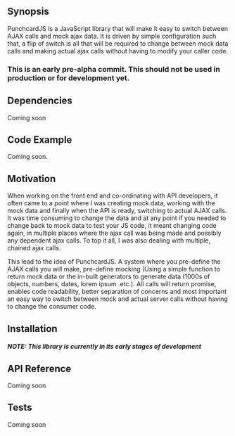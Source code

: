 ## Synopsis

PunchcardJS is a JavaScript library that will make it easy to switch between AJAX calls and mock ajax data. It is driven by simple configuration such that, a flip of switch is all that will be required to change between mock data calls and making actual ajax calls without having to modify your caller code.

### This is an early pre-alpha commit. This should not be used in production or for development yet.

## Dependencies
Coming soon

## Code Example

Coming soon.

## Motivation

When working on the front end and co-ordinating with API developers, it often came to a point where I was creating mock data, working with the mock data and finally when the API is ready, switching to actual AJAX calls. It was time consuming to change the data and at any point if you needed to change back to mock data to test your JS code, it meant changing code again, in multiple places where the ajax call was being made and possibly any dependent ajax calls. To top it all, I was also dealing with multiple, chained ajax calls.

This lead to the idea of PunchcardJS. A system where you pre-define the AJAX calls you will make, pre-define mocking (Using a simple function to return mock data or the in-built generators to generate data (1000s of objects, numbers, dates, lorem ipsum .etc.). All calls will return promise, enables code readability, better separation of concerns and most important an easy way to switch between mock and actual server calls without having to change the consumer code.

## Installation

##### NOTE: This library is currently in its early stages of development

## API Reference

Coming soon

## Tests

Coming soon
